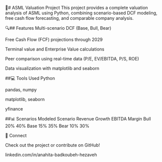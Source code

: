 🧠# ASML Valuation Project
This project provides a complete valuation analysis of ASML using Python, combining scenario-based DCF modeling, free cash flow forecasting, and comparable company analysis.

🔍## Features
Multi-scenario DCF (Base, Bull, Bear)

Free Cash Flow (FCF) projections through 2029

Terminal value and Enterprise Value calculations

Peer comparison using real-time data (P/E, EV/EBITDA, P/S, ROE)

Data visualization with matplotlib and seaborn

##💻 Tools Used
Python

pandas, numpy

matplotlib, seaborn

yfinance

##📊 Scenarios Modeled
Scenario	Revenue Growth	EBITDA Margin
Bull	20%	40%
Base	15%	35%
Bear	10%	30%


🔗 Connect

Check out the project or contribute on GitHub!

linkedin.com/in/anahita-badkoubeh-hezaveh
